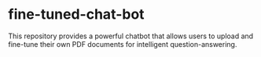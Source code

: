 # fine-tuned-chat-bot
This repository provides a powerful chatbot that allows users to upload and fine-tune their own PDF documents for intelligent question-answering. 
